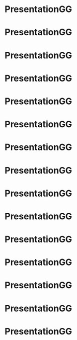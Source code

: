 # PresentationGG
# PresentationGG
# PresentationGG
# PresentationGG
# PresentationGG
# PresentationGG
# PresentationGG
# PresentationGG
# PresentationGG
# PresentationGG
# PresentationGG
# PresentationGG
# PresentationGG
# PresentationGG
# PresentationGG
